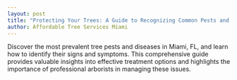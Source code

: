 ```yaml
---
layout: post
title: "Protecting Your Trees: A Guide to Recognizing Common Pests and Diseases in Miami, FL"
author: Affordable Tree Services Miami
---
```


Discover the most prevalent tree pests and diseases in Miami, FL, and learn how to identify their signs and symptoms. This comprehensive guide provides valuable insights into effective treatment options and highlights the importance of professional arborists in managing these issues.